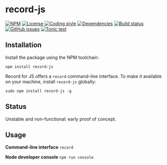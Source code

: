 # record-js
[![NPM](https://img.shields.io/npm/v/record-js.svg?maxAge=2592000&style=flat-square)](https://www.npmjs.com/package/record-js)
[![License](https://img.shields.io/npm/l/record-js.svg?style=flat-square)](https://github.com/checle/record-js/blob/master/LICENSE)
[![Coding style](https://img.shields.io/badge/code%20style-standard-blue.svg?style=flat-square)](http://standardjs.com/)
[![Dependencies](https://img.shields.io/david/checle/record-js.svg?maxAge=2592000&style=flat-square)](https://david-dm.org/checle/record-js)
[![Build status](https://img.shields.io/travis/checle/record-js/master.svg?style=flat-square)](https://travis-ci.org/checle/record-js)
[![GitHub issues](https://img.shields.io/github/issues/checle/record-js.svg?style=flat-square)](https://github.com/checle/record-js/issues)
[![Tonic test](https://img.shields.io/badge/npm-test-brightgreen.svg?style=flat-square)](https://tonicdev.com/npm/record-js)

## Installation

Install the package using the NPM toolchain:

    npm install record-js

Record for JS offers a `record` command-line interface. To make it available on your machine, install `record-js` globally:

    sudo npm install record-js -g

## Status

Unstable and non-functional: early proof of concept.

## Usage

**Command-line interface** `record`

**Node developer console** `npm run console`
